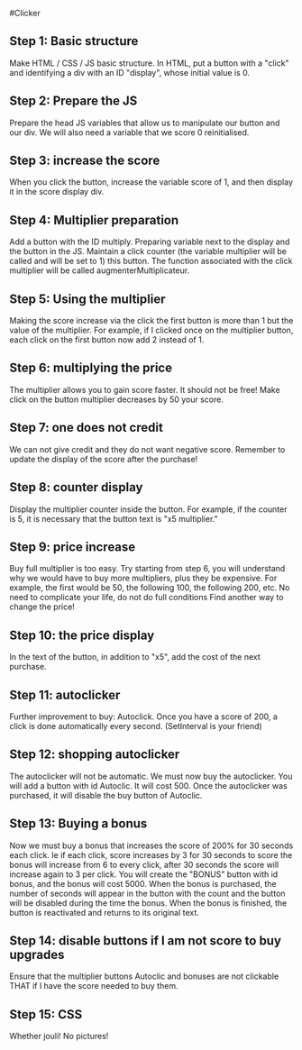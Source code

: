 #Clicker

## Step 1: Basic structure
Make HTML / CSS / JS basic structure. In HTML, put a button with a "click" and identifying a div with an ID "display", whose initial value is 0.

## Step 2: Prepare the JS
Prepare the head JS variables that allow us to manipulate our button and our div. We will also need a variable that we score 0 reinitialised.

## Step 3: increase the score
When you click the button, increase the variable score of 1, and then display it in the score display div.

## Step 4: Multiplier preparation
Add a button with the ID multiply. Preparing variable next to the display and the button in the JS. Maintain a click counter (the variable multiplier will be called and will be set to 1) this button. The function associated with the click multiplier will be called augmenterMultiplicateur.

## Step 5: Using the multiplier
Making the score increase via the click the first button is more than 1 but the value of the multiplier. For example, if I clicked once on the multiplier button, each click on the first button now add 2 instead of 1.

## Step 6: multiplying the price
The multiplier allows you to gain score faster. It should not be free! Make click on the button multiplier decreases by 50 your score.

## Step 7: one does not credit
We can not give credit and they do not want negative score. Remember to update the display of the score after the purchase!

## Step 8: counter display
Display the multiplier counter inside the button. For example, if the counter is 5, it is necessary that the button text is "x5 multiplier."

## Step 9: price increase
Buy full multiplier is too easy. Try starting from step 6, you will understand why we would have to buy more multipliers, plus they be expensive.
For example, the first would be 50, the following 100, the following 200, etc. No need to complicate your life, do not do full conditions Find another way to change the price!

## Step 10: the price display
In the text of the button, in addition to "x5", add the cost of the next purchase.

## Step 11: autoclicker
Further improvement to buy: Autoclick. Once you have a score of 200, a click is done automatically every second. (SetInterval is your friend)

## Step 12: shopping autoclicker
The autoclicker will not be automatic. We must now buy the autoclicker. You will add a button with id Autoclic. It will cost 500. Once the autoclicker was purchased, it will disable the buy button of Autoclic.

## Step 13: Buying a bonus
Now we must buy a bonus that increases the score of 200% for 30 seconds each click. Ie if each click, score increases by 3 for 30 seconds to score the bonus will increase from 6 to every click, after 30 seconds the score will increase again to 3 per click.
You will create the "BONUS" button with id bonus, and the bonus will cost 5000. When the bonus is purchased, the number of seconds will appear in the button with the count and the button will be disabled during the time the bonus. When the bonus is finished, the button is reactivated and returns to its original text.

## Step 14: disable buttons if I am not score to buy upgrades
Ensure that the multiplier buttons Autoclic and bonuses are not clickable THAT if I have the score needed to buy them.

## Step 15: CSS
Whether jouli! No pictures!
